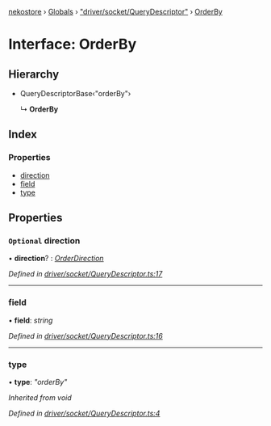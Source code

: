 [nekostore](../README.md) › [Globals](../globals.md) › ["driver/socket/QueryDescriptor"](../modules/_driver_socket_querydescriptor_.md) › [OrderBy](_driver_socket_querydescriptor_.orderby.md)

# Interface: OrderBy

## Hierarchy

* QueryDescriptorBase‹"orderBy"›

  ↳ **OrderBy**

## Index

### Properties

* [direction](_driver_socket_querydescriptor_.orderby.md#optional-direction)
* [field](_driver_socket_querydescriptor_.orderby.md#field)
* [type](_driver_socket_querydescriptor_.orderby.md#type)

## Properties

### `Optional` direction

• **direction**? : *[OrderDirection](../modules/_query_.md#orderdirection)*

*Defined in [driver/socket/QueryDescriptor.ts:17](https://github.com/esnya/nekostore/blob/de830f5/src/driver/socket/QueryDescriptor.ts#L17)*

___

###  field

• **field**: *string*

*Defined in [driver/socket/QueryDescriptor.ts:16](https://github.com/esnya/nekostore/blob/de830f5/src/driver/socket/QueryDescriptor.ts#L16)*

___

###  type

• **type**: *"orderBy"*

*Inherited from void*

*Defined in [driver/socket/QueryDescriptor.ts:4](https://github.com/esnya/nekostore/blob/de830f5/src/driver/socket/QueryDescriptor.ts#L4)*
